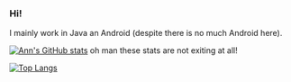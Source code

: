 ### Hi!
<!--
**pastelHex/pastelHex** is a ✨ _special_ ✨ repository because its `README.md` (this file) appears on your GitHub profile.

Here are some ideas to get you started:

- 🔭 I’m currently working on ...
- 🌱 I’m currently learning ...
- 👯 I’m looking to collaborate on ...
- 🤔 I’m looking for help with ...
- 💬 Ask me about ...
- 📫 How to reach me: ...
- 😄 Pronouns: ...
- ⚡ Fun fact: ...
-->

I mainly work in Java an Android (despite there is no much Android here).

[![Ann's GitHub stats](https://github-readme-stats.vercel.app/api?username=pastelHex&show_icons=true&theme=tokyonight&include_all_commits=true)](https://github.com/anuraghazra/github-readme-stats)
oh man these stats are not exiting at all!

[![Top Langs](https://github-readme-stats.vercel.app/api/top-langs/?username=pastelHex&theme=tokyonight)](https://github.com/anuraghazra/github-readme-stats)
